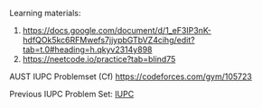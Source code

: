 Learning materials:
1. https://docs.google.com/document/d/1_eF3IP3nK-hdfQOk5kc6RFMwefs7jjypbGTbVZ4cihg/edit?tab=t.0#heading=h.qkyv2314y898
2. https://neetcode.io/practice?tab=blind75

AUST IUPC Problemset (Cf)
https://codeforces.com/gym/105723


Previous IUPC Problem Set:
[IUPC](https://therealbcs.com/iupc)
